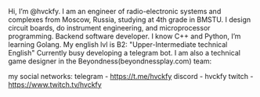 Hi, I’m @hvckfy.
I am an engineer of radio-electronic systems and complexes from Moscow, Russia, studying at 4th grade in BMSTU. 
I design circuit boards, do instrument engineering, and microprocessor programming. Backend software developer.
I know C++ and Python, I’m learning Golang.
My english lvl is B2: "Upper-Intermediate technical English"
Currently busy developing a telegram bot.
I am also a technical game designer in the Beyondness(beyondnessplay.com) team:

my social networks:
telegram - https://t.me/hvckfy
discord - hvckfy
twitch - https://www.twitch.tv/hvckfy

<!---
hvckfy/hvckfy is a ✨ special ✨ repository because its `README.md` (this file) appears on your GitHub profile.
You can click the Preview link to take a look at your changes.
--->
